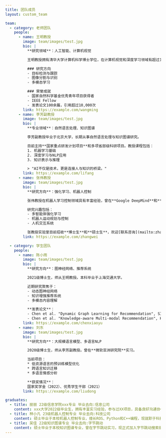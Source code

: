 ```yaml
---
title: 团队成员
layout: custom_team

team:
  - category: 老师团队
    people:
      - name: 王明教授
        image: team/images/test.jpg
        bio: |
          **研究领域**：人工智能、计算机视觉

          王明教授拥有清华大学计算机科学博士学位，在计算机视觉和深度学习领域有超过15年研究经验。

          ### 研究方向
          - 目标检测与跟踪
          - 图像分割与识别
          - 多模态学习

          ### 荣誉成就
          - 国家自然科学基金优秀青年项目获得者
          - IEEE Fellow
          - 发表论文100余篇，引用超过10,000次
        link: https://example.com/wangming
      - name: 李芳副教授
        image: team/images/test.jpg
        bio: |
          **专业领域**：自然语言处理、知识图谱

          李芳副教授毕业于北京大学，长期从事自然语言处理与知识图谱研究。

          目前主持**国家重点研发计划项目**和多项省部级科研项目。教授课程包括：
          1. 机器学习基础
          2. 深度学习与NLP应用
          3. 知识表示与推理

          > "AI不仅是技术，更是连接人与知识的桥梁。"
        link: https://example.com/lifang
      - name: 张伟教授
        image: team/images/test.jpg
        bio: |
          **研究方向**：强化学习、机器人控制

          张伟教授在机器人学习控制领域具有丰富经验，曾在**Google DeepMind**和**波士顿动力**工作。

          研究兴趣包括：
          - 多智能体强化学习
          - 机器人运动规划与控制
          - 人机交互系统

          张教授实验室目前招收**博士生**和**硕士生**，欢迎[联系咨询](mailto:zhang@example.com)。
        link: https://example.com/zhangwei

  - category: 学生团队
    people:
      - name: 陈小雨
        image: team/images/test.jpg
        bio: |
          **研究方向**：图神经网络、推荐系统

          2021级博士生，师从王明教授。本科毕业于上海交通大学。

          近期研究聚焦于：
          - 动态图神经网络
          - 知识增强推荐系统
          - 多模态内容理解

          **发表论文**：
          - Chen et al. "Dynamic Graph Learning for Recommendation", SIGIR 2023
          - Chen et al. "Knowledge-aware Multi-modal Recommendation", KDD 2022
        link: https://example.com/chenxiaoyu
      - name: 刘东
        image: team/images/test.jpg
        bio: |
          **研究方向**：大规模语言模型、多语言NLP

          2020级博士生，师从李芳副教授。曾在**微软亚洲研究院**实习。

          当前项目：
          * 低资源语言的预训练模型优化
          * 跨语言知识迁移
          * 多语言情感分析

          **获奖情况**：
          国家奖学金（2022）、优秀学生干部（2021）
        link: https://example.com/liudong

graduates:
  - title: 丽丽 22级信息学院xxx专业 毕业去向:信息公司
    content: xxx大学2022级毕业生，拥有丰富实习经验，参与过XX项目，具备良好沟通协作与问题解决能力，渴望在新起点开启职业新征程。
  - title: 林小凡 23级机器人控制专业 毕业去向:科技公司
    content: 硕士毕业于本校机器人控制专业，擅长ROS、Python和C++编程，现就职于科技公司从事机器人开发工作。
  - title: 吴佳 22级知识图谱专业 毕业去向:字节跳动
    content: 硕士毕业于本校知识图谱专业，曾在字节跳动实习，现正式加入字节跳动搜索部门从事问答系统研发。
---
```

